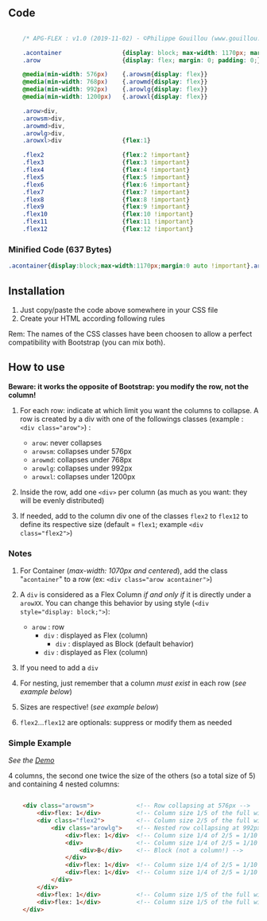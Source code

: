## Code

```css

	/* APG-FLEX : v1.0 (2019-11-02) - ©Philippe Gouillou (www.gouillou.com) - LGPL 3 */

	.acontainer 				{display: block; max-width: 1170px; margin: 0 auto !important;}
	.arow 						{display: flex; margin: 0; padding: 0;}

	@media(min-width: 576px)	{.arowsm{display: flex}}
	@media(min-width: 768px)	{.arowmd{display: flex}}
	@media(min-width: 992px)	{.arowlg{display: flex}}
	@media(min-width: 1200px)	{.arowxl{display: flex}}

	.arow>div,
	.arowsm>div,
	.arowmd>div,
	.arowlg>div,
	.arowxl>div 				{flex:1}

	.flex2 						{flex:2 !important}
	.flex3 						{flex:3 !important}
	.flex4 						{flex:4 !important}
	.flex5 						{flex:5 !important}
	.flex6 						{flex:6 !important}
	.flex7 						{flex:7 !important}
	.flex8 						{flex:8 !important}
	.flex9 						{flex:9 !important}
	.flex10 					{flex:10 !important}
	.flex11 					{flex:11 !important}
	.flex12 					{flex:12 !important}

```

### Minified Code (637 Bytes)

```css
.acontainer{display:block;max-width:1170px;margin:0 auto !important}.arow{display:flex;margin:0;padding:0}@media(min-width:576px){.arowsm{display:flex}}@media(min-width:768px){.arowmd{display:flex}}@media(min-width:992px){.arowlg{display:flex}}@media(min-width:1200px){.arowxl{display:flex}}.arow>div,.arowsm>div,.arowmd>div,.arowlg>div,.arowxl>div{flex:1}.flex2{flex:2 !important}.flex3{flex:3 !important}.flex4{flex:4 !important}.flex5{flex:5 !important}.flex6{flex:6 !important}.flex7{flex:7 !important}.flex8{flex:8 !important}.flex9{flex:9 !important}.flex10{flex:10 !important}.flex11{flex:11 !important}.flex12{flex:12 !important}
```

## Installation

1.  Just copy/paste the code above somewhere in your CSS file
2.  Create your HTML according following rules

Rem: The names of the CSS classes have been choosen to allow a perfect compatibility with Bootstrap (you can mix both).

## How to use

**Beware: it works the opposite of Bootstrap: you modify the row, not the column!**

1.  For each row: indicate at which limit you want the columns to collapse. A row is created by a div with one of the followings classes (example : `<div class="arow">`) :
    *   `arow`: never collapses
    *   `arowsm`: collapses under 576px
    *   `arowmd`: collapses under 768px
    *   `arowlg`: collapses under 992px
    *   `arowxl`: collapses under 1200px
2.  Inside the row, add one `<div>` per column (as much as you want: they will be evenly distributed)

3.  If needed, add to the column div one of the classes `flex2` to `flex12` to define its respective size (default = `flex1`; example `<div class="flex2">`)

### Notes

1.  For Container (*max\-width: 1070px and centered*), add the class "`acontainer`" to a row (ex: `<div class="arow acontainer">`)

2.  A `div` is considered as a Flex Column *if and only if* it is directly under a `arowXX`. You can change this behavior by using style (`<div style="display: block;">`):
    *   `arow` : row
        *   `div` : displayed as Flex (column)
            *   `div` : displayed as Block (default behavior)
        *   `div` : displayed as Flex (column)
3.  If you need to add a `div`

4.  For nesting, just remember that a column *must exist* in each row (*see example below*)

5.  Sizes are respective! (*see example below*)

6.  `flex2`...`flex12` are optionals: suppress or modify them as needed

### Simple Example

*See the [Demo](http://gouillou.com/scripts/apg-flex-demo.html)*

4 columns, the second one twice the size of the others (so a total size of 5) and containing 4 nested columns:

```html

	<div class="arowsm">            <!-- Row collapsing at 576px -->
	    <div>flex: 1</div>          <!-- Column size 1/5 of the full width -->
	    <div class="flex2">         <!-- Column size 2/5 of the full width -->
	        <div class="arowlg">    <!-- Nested row collapsing at 992px-->
	            <div>flex: 1</div>  <!-- Column size 1/4 of 2/5 = 1/10 of the full width -->
	            <div>               <!-- Column size 1/4 of 2/5 = 1/10 of the full width -->
	                <div>B</div>    <!-- Block (not a column!) -->
	            </div>
	            <div>flex: 1</div>  <!-- Column size 1/4 of 2/5 = 1/10 of the full width -->
	            <div>flex: 1</div>  <!-- Column size 1/4 of 2/5 = 1/10 of the full width -->
	        </div>
	    </div>
	    <div>flex: 1</div>          <!-- Column size 1/5 of the full width -->
	    <div>flex: 1</div>          <!-- Column size 1/5 of the full width -->
	</div>
```
